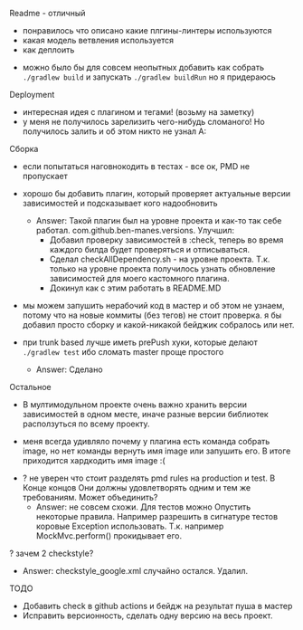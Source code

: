 Readme - отличный
 + понравилось что описано какие плгины-линтеры используются
 + какая модель ветвления используется
 + как деплоить
 - можно было бы для совсем неопытных добавить как собрать `
   ./gradlew build` и запускать `./gradlew buildRun` но я придераюсь

Deployment
 + интересная идея с плагином и тегами! (возьму на заметку)
 + у меня не получилось зарелизить чего-нибудь сломаного! Но получилось залить
и об этом никто не узнал
A: 

Сборка
 + если попытаться наговнокодить в тестах - все ок, PMD не пропускает
 - хорошо бы добавить плагин, который проверяет актуальные версии зависимостей
 и подсказывает кого надообновить
   -  Answer: Такой плагин был на уровне проекта и как-то так себе работал. com.github.ben-manes.versions. Улучшил:
        - Добавил проверку зависимостей в :check, теперь во время каждого билда будет проверяться и отписываться.
        - Сделал checkAllDependency.sh - на уровне проекта. Т.к. только на уровне проекта получилось узнать
         обновление зависимостей для моего кастомного плагина.  
        - Докинул как с этим работать в README.MD
        
 
 - мы можем запушить нерабочий код в мастер и об этом не узнаем, потому что
 на новые коммиты (без тегов) не стоит проверка. я бы добавил просто сборку
 и какой-никакой бейджик собралось или нет.
 - при trunk based лучше иметь prePush хуки, которые делают `./gradlew test`
 ибо сломать master проще простого
    - Answer: Сделано

 Остальное
 - В мултимодульном проекте очень важно хранить версии зависимостей в одном месте,
 иначе разные версии библиотек расползуться по всему проекту.
 * меня всегда удивляло почему у плагина есть команда собрать image, но нет команды
 вернуть имя image или запушить его. В итоге приходится хардкодить имя image :(
 - ? не уверен что стоит разделять pmd rules на production и test. В Конце концов
 Они должны удовлетворять одним и тем же требованиям. Может объединить?
    - Answer: не совсем схожи. Для тестов можно Опустить некоторые правила. Например разрешить в сигнатурe тестов коровые 
        Exception использовать. Т.к. например MockMvc.perform() прокидывает его.   
 
 ? зачем 2 checkstyle?
 - Answer: checkstyle_google.xml случайно остался. Удалил. 
 
 ТОДО
 - Добавить check в github actions и бейдж на результат пуша в мастер
 - Исправить версионность, сделать одну версию на весь проект. 
